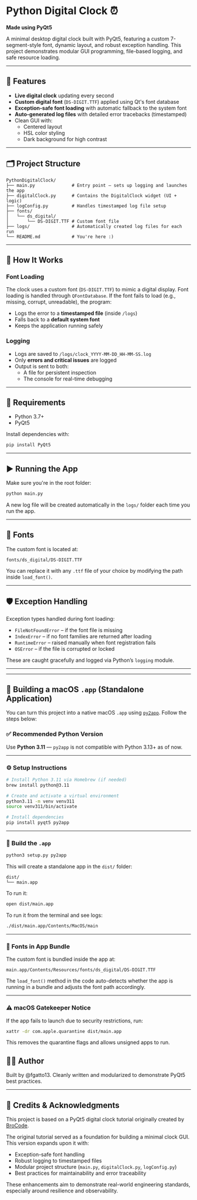 # Python Digital Clock ⏰
**Made using PyQt5**

A minimal desktop digital clock built with PyQt5, featuring a custom 7-segment-style font, dynamic layout, and robust exception handling. This project demonstrates modular GUI programming, file-based logging, and safe resource loading.

---

## 🚀 Features

- **Live digital clock** updating every second
- **Custom digital font** (`DS-DIGIT.TTF`) applied using Qt's font database
- **Exception-safe font loading** with automatic fallback to the system font
- **Auto-generated log files** with detailed error tracebacks (timestamped)
- Clean GUI with:
  - Centered layout
  - HSL color styling
  - Dark background for high contrast

---

## 🗂 Project Structure

```
PythonDigitalClock/
├── main.py              # Entry point – sets up logging and launches the app
├── digitalClock.py      # Contains the DigitalClock widget (UI + logic)
├── logConfig.py         # Handles timestamped log file setup
├── fonts/
│   └── ds_digital/
│       └── DS-DIGIT.TTF # Custom font file
├── logs/                # Automatically created log files for each run
└── README.md            # You're here :)
```

---

## 🧠 How It Works

### Font Loading
The clock uses a custom font (`DS-DIGIT.TTF`) to mimic a digital display. Font loading is handled through `QFontDatabase`. If the font fails to load (e.g., missing, corrupt, unreadable), the program:

- Logs the error to a **timestamped file** (inside `/logs`)
- Falls back to a **default system font**
- Keeps the application running safely

### Logging
- Logs are saved to `/logs/clock_YYYY-MM-DD_HH-MM-SS.log`
- Only **errors and critical issues** are logged
- Output is sent to both:
  - A file for persistent inspection
  - The console for real-time debugging

---

## 🔧 Requirements

- Python 3.7+
- PyQt5

Install dependencies with:

```bash
pip install PyQt5
```

---

## ▶️ Running the App

Make sure you're in the root folder:

```bash
python main.py
```

A new log file will be created automatically in the `logs/` folder each time you run the app.

---

## 📁 Fonts

The custom font is located at:

```
fonts/ds_digital/DS-DIGIT.TTF
```

You can replace it with any `.ttf` file of your choice by modifying the path inside `load_font()`.

---

## 🛡️ Exception Handling

Exception types handled during font loading:
- `FileNotFoundError` – if the font file is missing
- `IndexError` – if no font families are returned after loading
- `RuntimeError` – raised manually when font registration fails
- `OSError` – if the file is corrupted or locked

These are caught gracefully and logged via Python’s `logging` module.

---
---

## 🍎 Building a macOS `.app` (Standalone Application)

You can turn this project into a native macOS `.app` using [`py2app`](https://py2app.readthedocs.io/en/latest/). Follow the steps below:

### ✅ Recommended Python Version
Use **Python 3.11** — `py2app` is not compatible with Python 3.13+ as of now.

---

### ⚙️ Setup Instructions

```bash
# Install Python 3.11 via Homebrew (if needed)
brew install python@3.11

# Create and activate a virtual environment
python3.11 -m venv venv311
source venv311/bin/activate

# Install dependencies
pip install pyqt5 py2app
```

---

### 🧱 Build the `.app`

```bash
python3 setup.py py2app
```

This will create a standalone app in the `dist/` folder:
```
dist/
└── main.app
```

To run it:
```bash
open dist/main.app
```

To run it from the terminal and see logs:
```bash
./dist/main.app/Contents/MacOS/main
```

---

### 📁 Fonts in App Bundle

The custom font is bundled inside the app at:
```
main.app/Contents/Resources/fonts/ds_digital/DS-DIGIT.TTF
```

The `load_font()` method in the code auto-detects whether the app is running in a bundle and adjusts the font path accordingly.

---

### ⚠️ macOS Gatekeeper Notice

If the app fails to launch due to security restrictions, run:

```bash
xattr -dr com.apple.quarantine dist/main.app
```

This removes the quarantine flags and allows unsigned apps to run.
## 🧑‍💻 Author

Built by @fgatto13.
Cleanly written and modularized to demonstrate PyQt5 best practices.

---

## 🙏 Credits & Acknowledgments

This project is based on a PyQt5 digital clock tutorial originally created by [BroCode](https://www.youtube.com/watch?v=ix9cRaBkVe0&t=17196s).

The original tutorial served as a foundation for building a minimal clock GUI.  
This version expands upon it with:

- Exception-safe font handling
- Robust logging to timestamped files
- Modular project structure (`main.py`, `digitalClock.py`, `logConfig.py`)
- Best practices for maintainability and error traceability

These enhancements aim to demonstrate real-world engineering standards, especially around resilience and observability.
